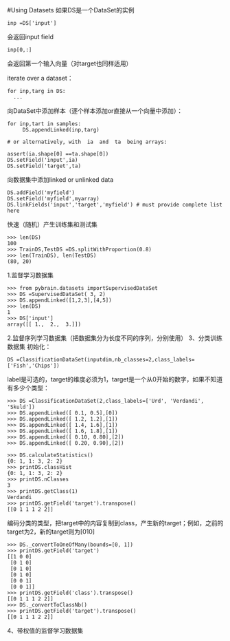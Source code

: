 #Using Datasets
如果DS是一个DataSet的实例

	inp =DS['input']
	
会返回input field

	inp[0,:]
	
会返回第一个输入向量（对target也同样适用）

iterate over a dataset：

	for inp,targ in DS:
	  ...
向DataSet中添加样本（逐个样本添加or直接从一个向量中添加）：

	for inp,tart in samples:
	     DS.appendLinked(inp,targ)
     
	# or alternatively, with  ia  and  ta  being arrays:

	assert(ia.shape[0] ==ta.shape[0])
	DS.setField('input',ia)
	DS.setField('target',ta)
向数据集中添加linked or unlinked data

	DS.addField('myfield')
	DS.setField('myfield',myarray)
	DS.linkFields('input','target','myfield') # must provide complete list here

快速（随机）产生训练集和测试集

	>>> len(DS)
	100
	>>> TrainDS,TestDS =DS.splitWithProportion(0.8)
	>>> len(TrainDS), len(TestDS)
	(80, 20)
	
1.监督学习数据集

	>>> from pybrain.datasets importSupervisedDataSet
	>>> DS =SupervisedDataSet( 3, 2)
	>>> DS.appendLinked([1,2,3],[4,5])
	>>> len(DS)
	1
	>>> DS['input']
	array([[ 1.,  2.,  3.]])
	
2.监督序列学习数据集（把数据集分为长度不同的序列，分别使用）
3、分类训练数据集
初始化：

	DS =ClassificationDataSet(inputdim,nb_classes=2,class_labels=['Fish','Chips'])
label是可选的，target的维度必须为1，target是一个从0开始的数字，如果不知道有多少个类型：

	>>> DS =ClassificationDataSet(2,class_labels=['Urd', 'Verdandi', 'Skuld'])
	>>> DS.appendLinked([ 0.1, 0.5],[0])
	>>> DS.appendLinked([ 1.2, 1.2],[1])
	>>> DS.appendLinked([ 1.4, 1.6],[1])
	>>> DS.appendLinked([ 1.6, 1.8],[1])
	>>> DS.appendLinked([ 0.10, 0.80],[2])
	>>> DS.appendLinked([ 0.20, 0.90],[2])

	>>> DS.calculateStatistics()
	{0: 1, 1: 3, 2: 2}
	>>> printDS.classHist
	{0: 1, 1: 3, 2: 2}
	>>> printDS.nClasses
	3
	>>> printDS.getClass(1)
	Verdandi
	>>> printDS.getField('target').transpose()
	[[0 1 1 1 2 2]]
	
编码分类的类型，把target中的内容复制到class，产生新的target；例如，之前的target为2，新的target则为[010]

	>>> DS._convertToOneOfMany(bounds=[0, 1])
	>>> printDS.getField('target')
	[[1 0 0]
	 [0 1 0]
	 [0 1 0]
	 [0 1 0]
	 [0 0 1]
	 [0 0 1]]
	>>> printDS.getField('class').transpose()
	[[0 1 1 1 2 2]]
	>>> DS._convertToClassNb()
	>>> printDS.getField('target').transpose()
	[[0 1 1 1 2 2]]
	
4、带权值的监督学习数据集
